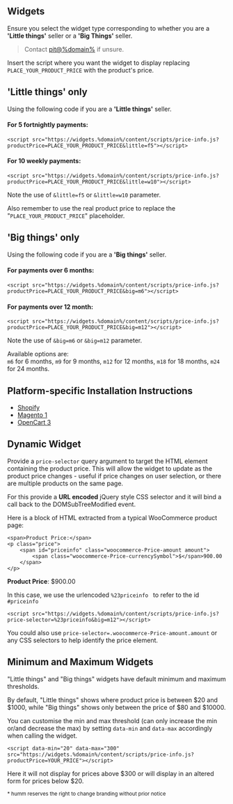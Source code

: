 ## Widgets

Ensure you select the widget type corresponding to whether you are a **'Little things'** seller or a **'Big Things'** seller.

> Contact <a href="mailto:pit@%domain%">pit@%domain%</a> if unsure.

Insert the script where you want the widget to display replacing <code>PLACE_YOUR_PRODUCT_PRICE</code> with the product's price.

## 'Little things' only

Using the following code if you are a **'Little things'** seller.

#### For 5 fortnightly payments:
```
<script src="https://widgets.%domain%/content/scripts/price-info.js?productPrice=PLACE_YOUR_PRODUCT_PRICE&little=f5"></script>
```
<script src="https://widgets.%domain%/content/scripts/price-info.js?productPrice=100&little=f5"></script>

#### For 10 weekly payments:
```
<script src="https://widgets.%domain%/content/scripts/price-info.js?productPrice=PLACE_YOUR_PRODUCT_PRICE&little=w10"></script>
```
<script src="https://widgets.%domain%/content/scripts/price-info.js?productPrice=100&little=w10"></script>

Note the use of <code>&little=f5</code> or <code>&little=w10</code> parameter.

Also remember to use the real product price to replace the "<code>PLACE_YOUR_PRODUCT_PRICE</code>" placeholder.

## 'Big things' only

Using the following code if you are a **'Big things'** seller.
#### For payments over 6 months:
```
<script src="https://widgets.%domain%/content/scripts/price-info.js?productPrice=PLACE_YOUR_PRODUCT_PRICE&big=m6"></script>
```
<script src="https://widgets.%domain%/content/scripts/price-info.js?productPrice=1200&big=m6"></script>

#### For payments over 12 month:
```
<script src="https://widgets.%domain%/content/scripts/price-info.js?productPrice=PLACE_YOUR_PRODUCT_PRICE&big=m12"></script>
```
<script src="https://widgets.%domain%/content/scripts/price-info.js?productPrice=1200&big=m12"></script>

Note the use of <code>&big=m6</code> or <code>&big=m12</code> parameter.

Available options are:  
<code>m6</code> for 6 months, <code>m9</code> for 9 months, <code>m12</code> for 12 months, <code>m18</code> for 18 months, <code>m24</code> for 24 months.


## Platform-specific Installation Instructions
* [Shopify](/widgets/price-info/shopify_nz)
* [Magento 1](/widgets/price-info/magento_1_nz)
* [OpenCart 3](/widgets/price-info/opencart_3_nz)


## Dynamic Widget

Provide a ```price-selector``` query argument to target the HTML element containing the product price. This will allow the widget to update as the product price changes - useful if price changes on user selection, or there are multiple products on the same page.

For this provide a **URL encoded** jQuery style CSS selector and it will bind a call back to the DOMSubTreeModified event.  

Here is a block of HTML extracted from a typical WooCommerce product page:

```
<span>Product Price:</span>
<p class="price">
    <span id="priceinfo" class="woocommerce-Price-amount amount">
        <span class="woocommerce-Price-currencySymbol">$</span>900.00
    </span>
</p>
```

<p class="price">
    <span><strong>Product Price</strong>:</span>
    <span id="priceinfo" class="woocommerce-Price-amount amount">
        <span class="woocommerce-Price-currencySymbol">$</span>900.00
    </span>
</p>

In this case, we use the urlencoded ```%23priceinfo ``` to refer to the id ```#priceinfo```

<script src="https://widgets.%domain%/content/scripts/price-info.js?price-selector=%23priceinfo&big=m12"></script>
```
<script src="https://widgets.%domain%/content/scripts/price-info.js?price-selector=%23priceinfo&big=m12"></script>
```

You could also use ```price-selector=.woocommerce-Price-amount.amount``` or any CSS selectors to help identify the price element.

## Minimum and Maximum Widgets

"Little things" and "Big things" widgets have default minimum and maximum thresholds.

By default, "Little things" shows where product price is between $20 and $1000, while "Big things" shows only between the price of $80 and $10000.

You can customise the min and max threshold (can only increase the min or/and decrease the max) by setting ```data-min``` and ```data-max``` accordingly when calling the widget.

```
<script data-min="20" data-max="300" src="https://widgets.%domain%/content/scripts/price-info.js?productPrice=YOUR_PRICE"></script>
```
Here it will not display for prices above $300 or will display in an altered form for prices below $20.

<small>* humm reserves the right to change branding without prior notice</small>
